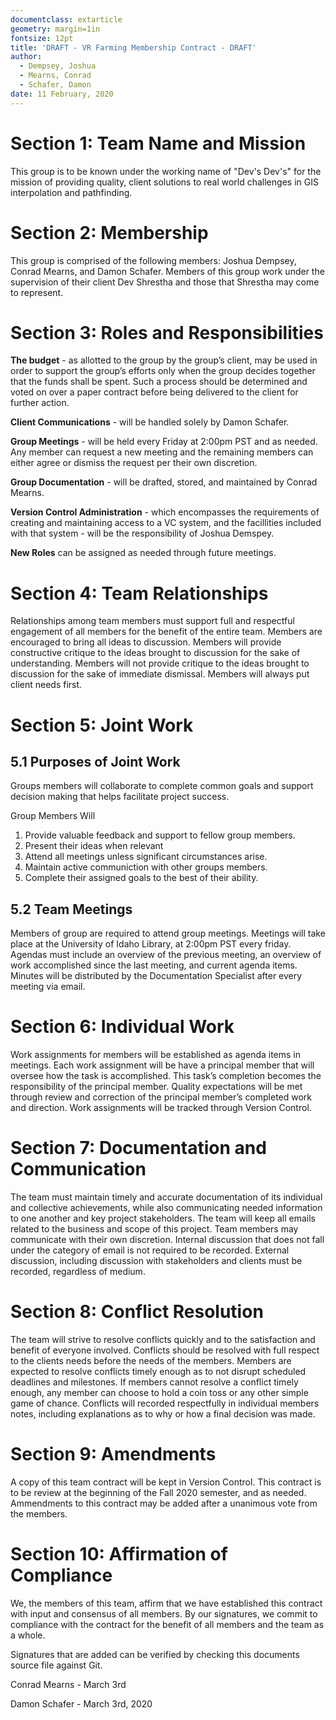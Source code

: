 ```yaml
---
documentclass: extarticle
geometry: margin=1in
fontsize: 12pt
title: 'DRAFT - VR Farming Membership Contract - DRAFT'
author:
  - Dempsey, Joshua
  - Mearns, Conrad
  - Schafer, Damon
date: 11 February, 2020
---
```


<!--
Team Contract (template)

A template for a team contract follows.  You may modify it to fit your team needs and preferences. 
Be sure to provide adequate detail to inform people of expectations and to provide a basis for evaluating teamwork and resolving differences. 
When your contract is completed submit it to your lead instructor before your first instructor/team meeting.
Plan to allocate some time at the first instructor/team meeting the review/revise this document prior to its finalization. 

====================================

I have started to fill out answers that I believe are good enough for our purposes, or that we have already determined answers too. Please edit as you see fit, and chat when necessary. This document can be converted to pdf with Pandoc. -Conrad
-->

# Section 1: Team Name and Mission

This group is to be known under the working name of "Dev's Dev's" for the mission of providing quality, client solutions to real world challenges in GIS interpolation and pathfinding.

# Section 2: Membership

This group is comprised of the following members: Joshua Dempsey, Conrad Mearns, and Damon Schafer. Members of this group work under the supervision of their client Dev Shrestha and those that Shrestha may come to represent.

# Section 3: Roles and Responsibilities

**The budget** - as allotted to the group by the group’s client, may be used in order to support the group’s efforts only when the group decides together that the funds shall be spent. Such a process should be determined and voted on over a paper contract before being delivered to the client for further action.

**Client Communications** - will be handled solely by Damon Schafer. 

**Group Meetings** - will be held every Friday at 2:00pm PST and as needed. Any member can request a new meeting and the remaining members can either agree or dismiss the request per their own discretion.

**Group Documentation** - will be drafted, stored, and maintained by Conrad Mearns.

**Version Control Administration** - which encompasses the requirements of creating and maintaining access to a VC system, and the facillities included with that system - will be the responsibility of Joshua Demspey.

**New Roles** can be assigned as needed through future meetings.

# Section 4: Team Relationships

Relationships among team members must support full and respectful engagement of all members for the benefit of the entire team. Members are encouraged to bring all ideas to discussion. Members will provide constructive critique to the ideas brought to discussion for the sake of understanding. Members will not provide critique to the ideas brought to discussion for the sake of immediate dismissal. Members will always put client needs first.

# Section 5: Joint Work

## 5.1 Purposes of Joint Work

Groups members will collaborate to complete common goals and support decision making that helps facilitate project success.
  
Group Members Will
1. Provide valuable feedback and support to fellow group members.
2. Present their ideas when relevant
3. Attend all meetings unless significant circumstances arise.
4. Maintain active communiction with other groups members.
5. Complete their assigned goals to the best of their ability.

## 5.2 Team Meetings

Members of group are required to attend group meetings. Meetings will take place at the University of Idaho Library, at 2:00pm PST every friday.
Agendas must include an overview of the previous meeting, an overview of work accomplished since the last meeting, and current agenda items.
Minutes will be distributed by the Documentation Specialist after every meeting via email.

# Section 6: Individual Work

Work assignments for members will be established as agenda items in meetings.
Each work assignment will be have a principal member that will oversee how the task is accomplished.
This task’s completion becomes the responsibility of the principal member.
Quality expectations will be met through review and correction of the principal member’s completed work and direction.
Work assignments will be tracked through Version Control.


# Section 7: Documentation and Communication

The team must maintain timely and accurate documentation of its individual and collective achievements, while also communicating needed information to one another and key project stakeholders.
The team will keep all emails related to the business and scope of this project. 
Team members may communicate with their own discretion.
Internal discussion that does not fall under the category of email is not required to be recorded.
External discussion, including discussion with stakeholders and clients must be recorded, regardless of medium.

# Section 8:  Conflict Resolution

The team will strive to resolve conflicts quickly and to the satisfaction and benefit of everyone involved.
Conflicts should be resolved with full respect to the clients needs before the needs of the members.
Members are expected to resolve conflicts timely enough as to not disrupt scheduled deadlines and milestones.
If members cannot resolve a conflict timely enough, any member can choose to hold a coin toss or any other simple game of chance.
Conflicts will recorded respectfully in individual members notes, including explanations as to why or how a final decision was made.

# Section 9:  Amendments
A copy of this team contract will be kept in Version Control.
This contract is to be review at the beginning of the Fall 2020 semester, and as needed.
Ammendments to this contract may be added after a unanimous vote from the members.

# Section 10:  Affirmation of Compliance

We, the members of this team, affirm that we have established this contract with input and consensus of all members. By our signatures, we commit to compliance with the contract for the benefit of all members and the team as a whole.

Signatures that are added can be verified by checking this documents source file against Git.

Conrad Mearns - March 3rd

Damon Schafer - March 3rd, 2020
